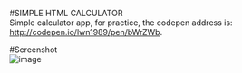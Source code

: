 #SIMPLE HTML CALCULATOR     
Simple calculator app, for practice, the codepen address is: http://codepen.io/lwn1989/pen/bWrZWb.     

#Screenshot     
![image](https://image.ibb.co/n8oZJQ/Screen_Shot_2017_06_13_at_21_46_49.png)
 
